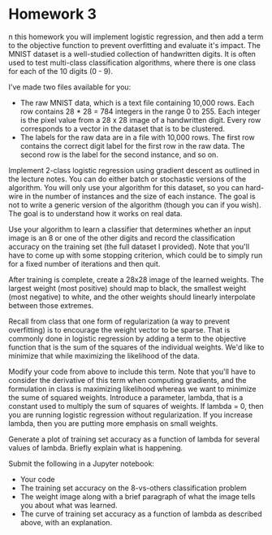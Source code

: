 # Homework 3
n this homework you will implement logistic regression, and then add a term to the objective function to prevent overfitting and evaluate it's impact.
The MNIST dataset is a well-studied collection of handwritten digits. It is often used to test multi-class classification algorithms, where there is one class for each of the 10 digits (0 - 9).

I've made two files available for you:

- The raw MNIST data, which is a text file containing 10,000 rows. Each row contains 28 * 28 = 784 integers in the range 0 to 255. Each integer is the pixel value from a 28 x 28 image of a handwritten digit. Every row corresponds to a vector in the dataset that is to be clustered.
- The labels for the raw data are in a file with 10,000 rows. The first row contains the correct digit label for the first row in the raw data. The second row is the label for the second instance, and so on.

Implement 2-class logistic regression using gradient descent as outlined in the lecture notes. You can do either batch or stochastic versions of the algorithm. You will only use your algorithm for this dataset, so you can hard-wire in the number of instances and the size of each instance. The goal is not to write a generic version of the algorithm (though you can if you wish). The goal is to understand how it works on real data.

Use your algorithm to learn a classifier that determines whether an input image is an 8 or one of the other digits and record the classification accuracy on the training set (the full dataset I provided). Note that you'll have to come up with some stopping criterion, which could be to simply run for a fixed number of iterations and then quit.

After training is complete, create a 28x28 image of the learned weights. The largest weight (most positive) should map to black, the smallest weight (most negative) to white, and the other weights should linearly interpolate between those extremes.

Recall from class that one form of regularization (a way to prevent overfitting) is to encourage the weight vector to be sparse. That is commonly done in logistic regression by adding a term to the objective function that is the sum of the squares of the individual weights. We'd like to minimize that while maximizing the likelihood of the data.

Modify your code from above to include this term. Note that you'll have to consider the derivative of this term when computing gradients, and the formulation in class is maximizing likelihood whereas we want to minimize the sume of squared weights. Introduce a parameter, lambda, that is a constant used to multiply the sum of squares of weights. If lambda = 0, then you are running logistic regression without regularization. If you increase lambda, then you are putting more emphasis on small weights.

Generate a plot of training set accuracy as a function of lambda for several values of lambda. Briefly explain what is happening.

Submit the following in a Jupyter notebook:
- Your code
- The training set accuracy on the 8-vs-others classification problem
- The weight image along with a brief paragraph of what the image tells you about what was learned.
- The curve of training set accuracy as a function of lambda as described above, with an explanation.

